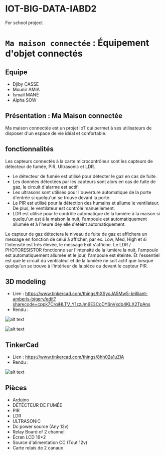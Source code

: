 # IOT-BIG-DATA-IABD2
For school project


# `Ma maison connectée` : Équipement d'objet connectés


## Equipe 
- Djiby  CASSE
- Mounir AMIA
- Ismail MANÉ
- Alpha SOW

## Présentation : Ma Maison connectée

Ma maison connectée est un projet IoT qui permet à ses utilisateurs de disposer d'un espace de vie idéal et confortable.



## fonctionnalités
Les capteurs connectés à la carte microcontrôleur sont les capteurs de détecteur de fumée, PIR, Ultrasonic et LDR.
- Le détecteur de fumée est utilisé pour détecter le gaz en cas de fuite.
- Les données détectées par les capteurs sont alors en cas de fuite de gaz, le circuit d'alarme est actif.
- Les ultrasons sont utilisés pour l'ouverture automatique de la porte d'entrée si quelqu'un se trouve devant la porte.
- Le PIR est utilisé pour la détection des humains et allume le ventilateur. De plus, le ventilateur est contrôlé manuellement.
- LDR est utilisé pour le contrôle automatique de la lumière à la maison si quelqu'un est à la maison la nuit, l'ampoule est automatiquement allumée et à l'heure dey elle s'éteint automatiquement.

Le capteur de gaz détectera le niveau de fuite de gaz et affichera un message en fonction de celui à afficher, par ex. Low, Med, High et si l'intensité est très élevée, le message Exit s'affiche. Le LDR / PHOTORESISTOR fonctionne sur l'intensité de la lumière la nuit, l'ampoule est automatiquement allumée et le jour, l'ampoule est éteinte. Et l'essentiel est que le circuit du ventilateur et de la lumière ne soit actif que lorsque quelqu'un se trouve à l'intérieur de la pièce ou devant le capteur PIR.


## 3D modeling

- Lien : https://www.tinkercad.com/things/hXSyoJA5Mw5-brilliant-amberis-bigery/edit?sharecode=cppk7CrqiHLTV_Y1zzJm6E3CoDY6nVxdb4KLX2TpAns
- Rendu : 

![alt text](https://github.com/djibykc/IOT-BIG-DATA-5IABD2/tree/main/images/model3D01.png?raw=true "3D modeling")

![alt text](https://github.com/djibykc/IOT-BIG-DATA-5IABD2/tree/main/images/model3D02.png?raw=true "3D modeling")

## TinkerCad
- Lien : https://www.tinkercad.com/things/8hh02a1uZlA
- Rendu : 

![alt text](https://github.com/djibykc/IOT-BIG-DATA-5IABD2/tree/main/images/tinkercad.png?raw=true "TinkerCad")


## Pièces

- Arduino
- DÉTÉCTEUR DE FUMÉE
- PIR
- LDR
- ULTRASONIC
- Dc power source (Any 12v)
- Relay Board of 2 channel
- Écran LCD 16*2 
- Source d'alimentation CC (Tout 12v)
- Carte relais de 2 canaux
